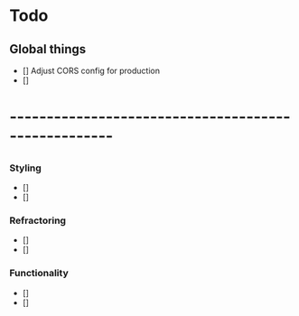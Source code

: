 
# Todo

## Global things
- [] Adjust CORS config for production
- [] 

# ----------------------------------------------------
## 
### Styling
- []
- [] 
### Refractoring
- [] 
- [] 
### Functionality
- [] 
- [] 









